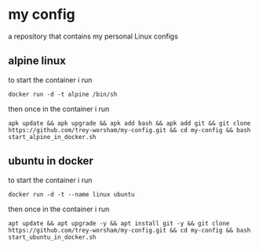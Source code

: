 # my config
a repository that contains my personal Linux configs

## alpine linux
to start the container i run
```
docker run -d -t alpine /bin/sh
```
then once in the container i run
```
apk update && apk upgrade && apk add bash && apk add git && git clone https://github.com/trey-worsham/my-config.git && cd my-config && bash start_alpine_in_docker.sh
```

## ubuntu in docker
to start the container i run
```
docker run -d -t --name linux ubuntu 
```
then once in the container i run
```
apt update && apt upgrade -y && apt install git -y && git clone https://github.com/trey-worsham/my-config.git && cd my-config && bash start_ubuntu_in_docker.sh
```
